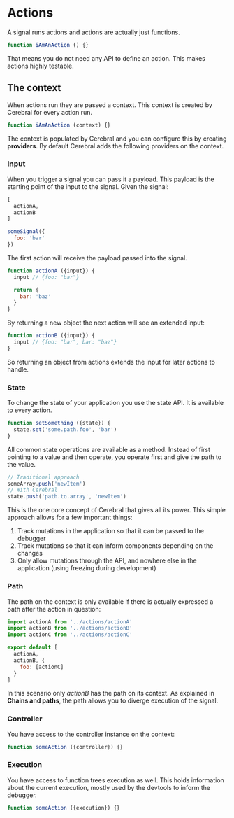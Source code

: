 # Actions

A signal runs actions and actions are actually just functions.

```js
function iAmAnAction () {}
```

That means you do not need any API to define an action. This makes actions highly testable.

## The context
When actions run they are passed a context. This context is created by Cerebral for every action run.

```js
function iAmAnAction (context) {}
```

The context is populated by Cerebral and you can configure this by creating **providers**. By default Cerebral adds the following providers on the context.

### Input

When you trigger a signal you can pass it a payload. This payload is the starting point of the input to the signal. Given the signal:

```js
[
  actionA,
  actionB
]
```

```js
someSignal({
  foo: 'bar'
})
```

The first action will receive the payload passed into the signal.

```js
function actionA ({input}) {
  input // {foo: "bar"}

  return {
    bar: 'baz'
  }
}
```

By returning a new object the next action will see an extended input:

```js
function actionB ({input}) {
  input // {foo: "bar", bar: "baz"}
}
```

So returning an object from actions extends the input for later actions to handle.

### State
To change the state of your application you use the state API. It is available to every action.

```js
function setSomething ({state}) {
  state.set('some.path.foo', 'bar')
}
```

All common state operations are available as a method. Instead of first pointing to a value and then operate, you operate first and give the path to the value.

```js
// Traditional approach
someArray.push('newItem')
// With Cerebral
state.push('path.to.array', 'newItem')
```

This is the one core concept of Cerebral that gives all its power. This simple approach allows for a few important things:

1. Track mutations in the application so that it can be passed to the debugger
2. Track mutations so that it can inform components depending on the changes
3. Only allow mutations through the API, and nowhere else in the application (using freezing during development)

### Path
The path on the context is only available if there is actually expressed a path after the action in question:

```js
import actionA from '../actions/actionA'
import actionB from '../actions/actionB'
import actionC from '../actions/actionC'

export default [
  actionA,
  actionB, {
    foo: [actionC]
  }
]
```

In this scenario only *actionB* has the path on its context. As explained in **Chains and paths**, the path allows you to diverge execution of the signal.

### Controller
You have access to the controller instance on the context:

```js
function someAction ({controller}) {}
```

### Execution
You have access to function trees execution as well. This holds information about the current execution, mostly used by the devtools to inform the debugger.

```js
function someAction ({execution}) {}
```
